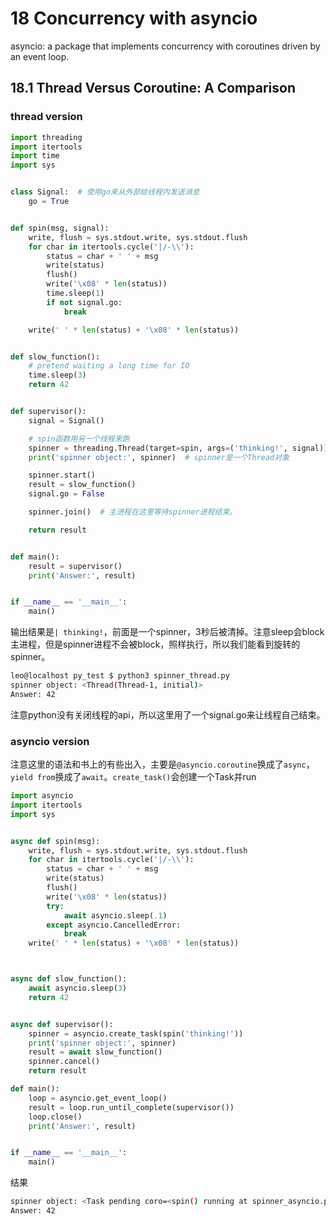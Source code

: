 # 18 Concurrency with asyncio

asyncio: a package that implements concurrency with coroutines driven by an event loop.

## 18.1 Thread Versus Coroutine: A Comparison

### thread version

```python
import threading
import itertools
import time
import sys


class Signal:  # 使用go来从外部给线程内发送消息
    go = True


def spin(msg, signal):
    write, flush = sys.stdout.write, sys.stdout.flush
    for char in itertools.cycle('|/-\\'):
        status = char + ' ' + msg
        write(status)
        flush()
        write('\x08' * len(status))
        time.sleep(1)
        if not signal.go:
            break

    write(' ' * len(status) + '\x08' * len(status))


def slow_function():
    # pretend waiting a long time for IO
    time.sleep(3)
    return 42


def supervisor():
    signal = Signal()

    # spin函数用另一个线程来跑
    spinner = threading.Thread(target=spin, args=('thinking!', signal))
    print('spinner object:', spinner)  # spinner是一个Thread对象

    spinner.start()
    result = slow_function()
    signal.go = False

    spinner.join()  # 主进程在这里等待spinner进程结束。

    return result


def main():
    result = supervisor()
    print('Answer:', result)


if __name__ == '__main__':
    main()
```

输出结果是`| thinking!`，前面是一个spinner，3秒后被清掉。注意sleep会block主进程，但是spinner进程不会被block，照样执行，所以我们能看到旋转的spinner。

```bash
leo@localhost py_test $ python3 spinner_thread.py 
spinner object: <Thread(Thread-1, initial)>
Answer: 42
```

注意python没有关闭线程的api，所以这里用了一个signal.go来让线程自己结束。

### asyncio version

注意这里的语法和书上的有些出入，主要是`@asyncio.coroutine`换成了`async`，`yield from`换成了`await`。`create_task()`会创建一个Task并run

```python
import asyncio
import itertools
import sys


async def spin(msg):
    write, flush = sys.stdout.write, sys.stdout.flush
    for char in itertools.cycle('|/-\\'):
        status = char + ' ' + msg
        write(status)
        flush()
        write('\x08' * len(status))
        try:
            await asyncio.sleep(.1)
        except asyncio.CancelledError:
            break
    write(' ' * len(status) + '\x08' * len(status))



async def slow_function():
    await asyncio.sleep(3)
    return 42


async def supervisor():
    spinner = asyncio.create_task(spin('thinking!'))
    print('spinner object:', spinner)
    result = await slow_function()
    spinner.cancel()
    return result

def main():
    loop = asyncio.get_event_loop()
    result = loop.run_until_complete(supervisor())
    loop.close()
    print('Answer:', result)


if __name__ == '__main__':
    main()
```

结果

```bash
spinner object: <Task pending coro=<spin() running at spinner_asyncio.py:6>>
Answer: 42 
```
